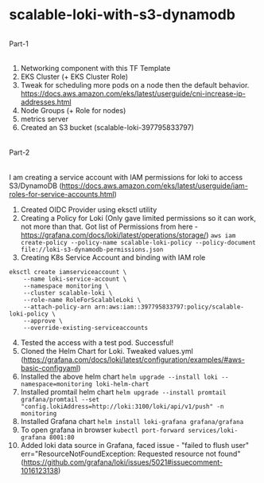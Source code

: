 # scalable-loki-with-s3-dynamodb

######

Part-1

######

1. Networking component with this TF Template
2. EKS Cluster (+ EKS Cluster Role)
3. Tweak for scheduling more pods on a node then the default behavior. https://docs.aws.amazon.com/eks/latest/userguide/cni-increase-ip-addresses.html
4. Node Groups (+ Role for nodes)
5. metrics server
6. Created an S3 bucket (scalable-loki-397795833797)

######

Part-2

######

I am creating a service account with IAM permissions for loki to access S3/DynamoDB (https://docs.aws.amazon.com/eks/latest/userguide/iam-roles-for-service-accounts.html)

1. Created OIDC Provider using eksctl utility
2. Creating a Policy for Loki (Only gave limited permissions so it can work, not more than that. Got list of Permissions from here - https://grafana.com/docs/loki/latest/operations/storage/)
   `aws iam create-policy --policy-name scalable-loki-policy --policy-document file://loki-s3-dynamodb-permissions.json`
3. Creating K8s Service Account and binding with IAM role

```
eksctl create iamserviceaccount \
    --name loki-service-account \
    --namespace monitoring \
    --cluster scalable-loki \
    --role-name RoleForScalableLoki \
    --attach-policy-arn arn:aws:iam::397795833797:policy/scalable-loki-policy \
    --approve \
    --override-existing-serviceaccounts
```

4. Tested the access with a test pod. Successful!
5. Cloned the Helm Chart for Loki. Tweaked values.yml (https://grafana.com/docs/loki/latest/configuration/examples/#aws-basic-configyaml)
6. Installed the above helm chart
   `helm upgrade --install loki --namespace=monitoring loki-helm-chart`
7. Installed promtail helm chart
   `helm upgrade --install promtail grafana/promtail --set "config.lokiAddress=http://loki:3100/loki/api/v1/push" -n monitoring`
8. Installed Grafana chart
   `helm install loki-grafana grafana/grafana`
9. To open grafana in browser
   `kubectl port-forward services/loki-grafana 8001:80`
10. Added loki data source in Grafana, faced issue - "failed to flush user" err="ResourceNotFoundException: Requested resource not found" (https://github.com/grafana/loki/issues/5021#issuecomment-1016123138)
